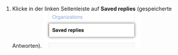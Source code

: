 1. Klicke in der linken Seitenleiste auf **Saved replies** (gespeicherte Antworten). ![Registerkarte „Saved replies" (gespeicherte Antworten)](/assets/images/help/settings/saved-replies-tab.png)
